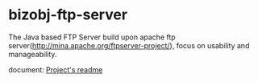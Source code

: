 bizobj-ftp-server
=================

The Java based FTP Server build upon apache ftp server(http://mina.apache.org/ftpserver-project/), focus on usability and manageability.

document: [Project's readme](./main-project/readme.txt)
